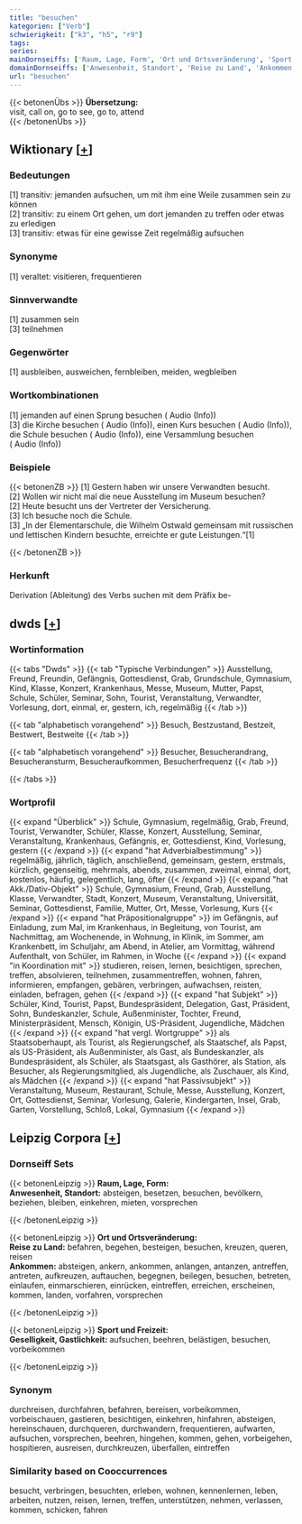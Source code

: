 ```yaml
---
title: "besuchen"
kategorien: ["Verb"]
schwierigkeit: ["k3", "h5", "r9"]
tags:
series:
mainDornseiffs: ['Raum, Lage, Form', 'Ort und Ortsveränderung', 'Sport und Freizeit']
domainDornseiffs: ['Anwesenheit, Standort', 'Reise zu Land', 'Ankommen', 'Geselligkeit, Gastlichkeit']
url: "besuchen"
---
```


{{< betonenÜbs >}}
**Übersetzung:**  
visit, call on, go to see, go to, attend  
{{< /betonenÜbs >}}

## Wiktionary [[+](https://de.wiktionary.org/wiki/besuchen)]

### Bedeutungen
[1] transitiv: jemanden aufsuchen, um mit ihm eine Weile zusammen sein zu können  
[2] transitiv: zu einem Ort gehen, um dort jemanden zu treffen oder etwas zu erledigen  
[3] transitiv: etwas für eine gewisse Zeit regelmäßig aufsuchen  

### Synonyme
[1] veraltet: visitieren, frequentieren  

### Sinnverwandte
[1] zusammen sein  
[3] teilnehmen  

### Gegenwörter
[1] ausbleiben, ausweichen, fernbleiben, meiden, wegbleiben  

### Wortkombinationen
[1] jemanden auf einen Sprung besuchen ( Audio (Info))  
[3] die Kirche besuchen ( Audio (Info)), einen Kurs besuchen ( Audio (Info)), die Schule besuchen ( Audio (Info)), eine Versammlung besuchen ( Audio (Info))  

### Beispiele
{{< betonenZB >}}
[1] Gestern haben wir unsere Verwandten besucht.  
[2] Wollen wir nicht mal die neue Ausstellung im Museum besuchen?  
[2] Heute besucht uns der Vertreter der Versicherung.  
[3] Ich besuche noch die Schule.  
[3] „In der Elementarschule, die Wilhelm Ostwald gemeinsam mit russischen und lettischen Kindern besuchte, erreichte er gute Leistungen.“[1]  

{{< /betonenZB >}}
### Herkunft
Derivation (Ableitung) des Verbs suchen mit dem Präfix be-  



## dwds [[+](https://www.dwds.de/wb/besuchen)]

### Wortinformation
{{< tabs "Dwds" >}}
{{< tab "Typische Verbindungen" >}}
Ausstellung, Freund, Freundin, Gefängnis, Gottesdienst, Grab, Grundschule, Gymnasium, Kind, Klasse, Konzert, Krankenhaus, Messe, Museum, Mutter, Papst, Schule, Schüler, Seminar, Sohn, Tourist, Veranstaltung, Verwandter, Vorlesung, dort, einmal, er, gestern, ich, regelmäßig
{{< /tab >}}

{{< tab "alphabetisch vorangehend" >}}
Besuch, Bestzustand, Bestzeit, Bestwert, Bestweite
{{< /tab >}}

{{< tab "alphabetisch vorangehend" >}}
Besucher, Besucherandrang, Besucheransturm, Besucheraufkommen, Besucherfrequenz
{{< /tab >}}

{{< /tabs >}}

### Wortprofil
{{< expand "Überblick" >}} Schule, Gymnasium, regelmäßig, Grab, Freund, Tourist, Verwandter, Schüler, Klasse, Konzert, Ausstellung, Seminar, Veranstaltung, Krankenhaus, Gefängnis, er, Gottesdienst, Kind, Vorlesung, gestern {{< /expand >}}
{{< expand "hat Adverbialbestimmung" >}} regelmäßig, jährlich, täglich, anschließend, gemeinsam, gestern, erstmals, kürzlich, gegenseitig, mehrmals, abends, zusammen, zweimal, einmal, dort, kostenlos, häufig, gelegentlich, lang, öfter {{< /expand >}}
{{< expand "hat Akk./Dativ-Objekt" >}} Schule, Gymnasium, Freund, Grab, Ausstellung, Klasse, Verwandter, Stadt, Konzert, Museum, Veranstaltung, Universität, Seminar, Gottesdienst, Familie, Mutter, Ort, Messe, Vorlesung, Kurs {{< /expand >}}
{{< expand "hat Präpositionalgruppe" >}} im Gefängnis, auf Einladung, zum Mal, im Krankenhaus, in Begleitung, von Tourist, am Nachmittag, am Wochenende, in Wohnung, in Klinik, im Sommer, am Krankenbett, im Schuljahr, am Abend, in Atelier, am Vormittag, während Aufenthalt, von Schüler, im Rahmen, in Woche {{< /expand >}}
{{< expand "in Koordination mit" >}} studieren, reisen, lernen, besichtigen, sprechen, treffen, absolvieren, teilnehmen, zusammentreffen, wohnen, fahren, informieren, empfangen, gebären, verbringen, aufwachsen, reisten, einladen, befragen, gehen {{< /expand >}}
{{< expand "hat Subjekt" >}} Schüler, Kind, Tourist, Papst, Bundespräsident, Delegation, Gast, Präsident, Sohn, Bundeskanzler, Schule, Außenminister, Tochter, Freund, Ministerpräsident, Mensch, Königin, US-Präsident, Jugendliche, Mädchen {{< /expand >}}
{{< expand "hat vergl. Wortgruppe" >}} als Staatsoberhaupt, als Tourist, als Regierungschef, als Staatschef, als Papst, als US-Präsident, als Außenminister, als Gast, als Bundeskanzler, als Bundespräsident, als Schüler, als Staatsgast, als Gasthörer, als Station, als Besucher, als Regierungsmitglied, als Jugendliche, als Zuschauer, als Kind, als Mädchen {{< /expand >}}
{{< expand "hat Passivsubjekt" >}} Veranstaltung, Museum, Restaurant, Schule, Messe, Ausstellung, Konzert, Ort, Gottesdienst, Seminar, Vorlesung, Galerie, Kindergarten, Insel, Grab, Garten, Vorstellung, Schloß, Lokal, Gymnasium {{< /expand >}}

## Leipzig Corpora [[+](https://corpora.uni-leipzig.de/en/res?word=besuchen&corpusId=deu_newscrawl-public_2018)]

### Dornseiff Sets
{{< betonenLeipzig >}}
**Raum, Lage, Form:**  
**Anwesenheit, Standort:** absteigen, besetzen, besuchen, bevölkern, beziehen, bleiben, einkehren, mieten, vorsprechen  

{{< /betonenLeipzig >}}


{{< betonenLeipzig >}}
**Ort und Ortsveränderung:**  
**Reise zu Land:** befahren, begehen, besteigen, besuchen, kreuzen, queren, reisen  
**Ankommen:** absteigen, ankern, ankommen, anlangen, antanzen, antreffen, antreten, aufkreuzen, auftauchen, begegnen, beilegen, besuchen, betreten, einlaufen, einmarschieren, einrücken, eintreffen, erreichen, erscheinen, kommen, landen, vorfahren, vorsprechen  

{{< /betonenLeipzig >}}


{{< betonenLeipzig >}}
**Sport und Freizeit:**  
**Geselligkeit, Gastlichkeit:** aufsuchen, beehren, belästigen, besuchen, vorbeikommen  

{{< /betonenLeipzig >}}

### Synonym
durchreisen, durchfahren, befahren, bereisen, vorbeikommen, vorbeischauen, gastieren, besichtigen, einkehren, hinfahren, absteigen, hereinschauen, durchqueren, durchwandern, frequentieren, aufwarten, aufsuchen, vorsprechen, beehren, hingehen, kommen, gehen, vorbeigehen, hospitieren, ausreisen, durchkreuzen, überfallen, eintreffen


### Similarity based on Cooccurrences
besucht, verbringen, besuchten, erleben, wohnen, kennenlernen, leben, arbeiten, nutzen, reisen, lernen, treffen, unterstützen, nehmen, verlassen, kommen, schicken, fahren

